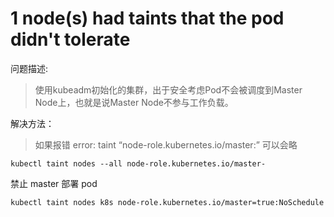 # 1 node(s) had taints that the pod didn't tolerate

问题描述:

>  使用kubeadm初始化的集群，出于安全考虑Pod不会被调度到Master Node上，也就是说Master Node不参与工作负载。

解决方法：

> 如果报错 error: taint “node-role.kubernetes.io/master:”  可以会略

```
kubectl taint nodes --all node-role.kubernetes.io/master-
```

禁止 master 部署 pod

```
kubectl taint nodes k8s node-role.kubernetes.io/master=true:NoSchedule
```